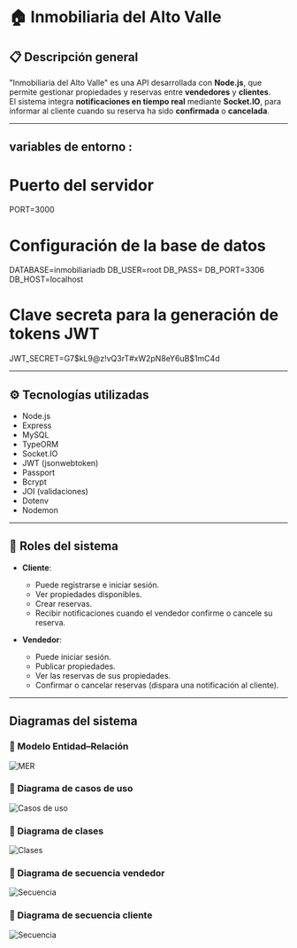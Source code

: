 # 🏠 Inmobiliaria del Alto Valle

## 📋 Descripción general

"Inmobiliaria del Alto Valle" es una API desarrollada con **Node.js**, que permite gestionar propiedades y reservas entre **vendedores** y **clientes**.  
El sistema integra **notificaciones en tiempo real** mediante **Socket.IO**, para informar al cliente cuando su reserva ha sido **confirmada** o **cancelada**.

---
## variables de entorno :
# Puerto del servidor
PORT=3000

# Configuración de la base de datos
DATABASE=inmobiliariadb
DB_USER=root
DB_PASS=
DB_PORT=3306
DB_HOST=localhost

# Clave secreta para la generación de tokens JWT
JWT_SECRET=G7$kL9@z!vQ3rT#xW2pN8eY6uB$1mC4d

---

## ⚙️ Tecnologías utilizadas

- Node.js  
- Express  
- MySQL  
- TypeORM  
- Socket.IO  
- JWT (jsonwebtoken)  
- Passport  
- Bcrypt  
- JOI (validaciones)  
- Dotenv  
- Nodemon

---

## 👥 Roles del sistema

- **Cliente**:  
  - Puede registrarse e iniciar sesión.  
  - Ver propiedades disponibles.  
  - Crear reservas.  
  - Recibir notificaciones cuando el vendedor confirme o cancele su reserva.

- **Vendedor**:  
  - Puede iniciar sesión.  
  - Publicar propiedades.  
  - Ver las reservas de sus propiedades.  
  - Confirmar o cancelar reservas (dispara una notificación al cliente).

---

## Diagramas del sistema

### 🔹 Modelo Entidad–Relación
![MER](./doc/DER%20inmobiliaria.drawio.png)


### 🔹 Diagrama de casos de uso
![Casos de uso](./doc/caso%20de%20uso%20inmobiliaria.drawio.png)

### 🔹 Diagrama de clases
![Clases](./doc/diagrama%20de%20clases.drawio.png)

### 🔹 Diagrama de secuencia vendedor
![Secuencia](./doc/diagrama%20de%20secuencia%20vendedor.jpg)

### 🔹 Diagrama de secuencia cliente
![Secuencia](./doc/diagrama%20de%20secuencia%20cliente.jpg)

